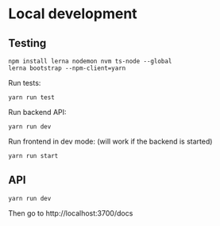 # Local development

## Testing

```
npm install lerna nodemon nvm ts-node --global
lerna bootstrap --npm-client=yarn
```

Run tests:

```
yarn run test
```

Run backend API:

```
yarn run dev
```

Run frontend in dev mode: (will work if the backend is started)

```
yarn run start
```
## API

```
yarn run dev
```
Then go to http://localhost:3700/docs
